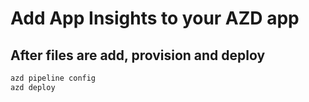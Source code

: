 # Add App Insights to your AZD app

## After files are add, provision and deploy

```bash
azd pipeline config
azd deploy
```
